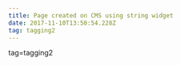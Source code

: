 ```yaml
---
title: Page created on CMS using string widget
date: 2017-11-10T13:50:54.228Z
tag: tagging2
---
```

tag=tagging2

